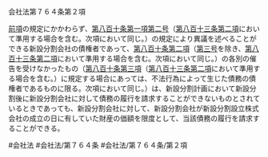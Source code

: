 会社法第７６４条第２項

[前項](会社法＿＿＿＿第７６４条第１項)の規定にかかわらず、[第八百十条第一項第二号](会社法＿＿＿＿第８１０条第１項第２号)（[第八百十三条第二項](会社法＿＿＿＿第８１３条第２項)において準用する場合を含む。次項において同じ。）の規定により異議を述べることができる新設分割会社の債権者であって、[第八百十条第二項](会社法＿＿＿＿第８１０条第２項)（[第三号](会社法＿＿＿＿第７６４条第２項第３号)を除き、[第八百十三条第二項](会社法＿＿＿＿第８１３条第２項)において準用する場合を含む。次項において同じ。）の各別の催告を受けなかったもの（[第八百十条第三項](会社法＿＿＿＿第８１０条第３項)（[第八百十三条第二項](会社法＿＿＿＿第８１３条第２項)において準用する場合を含む。）に規定する場合にあっては、不法行為によって生じた債務の債権者であるものに限る。次項において同じ。）は、新設分割計画において新設分割後に新設分割会社に対して債務の履行を請求することができないものとされているときであっても、新設分割会社に対して、新設分割会社が新設分割設立株式会社の成立の日に有していた財産の価額を限度として、当該債務の履行を請求することができる。

#会社法
#会社法/第７６４条
#会社法/第７６４条/第２項
